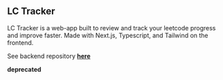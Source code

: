 ## LC Tracker

LC Tracker is a web-app built to review and track your leetcode progress and improve faster. Made with Next.js, Typescript, and Tailwind on the frontend.

See backend repository <a href="https://github.com/alex-yng/lctracker-backend" target="_blank"><strong>here</strong></a>

**deprecated**
